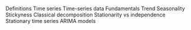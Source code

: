 Definitions
  Time series
  Time-series data
Fundamentals
  Trend
  Seasonality
  Stickyness
Classical decomposition
Stationarity vs independence
Stationary time series
ARIMA models
